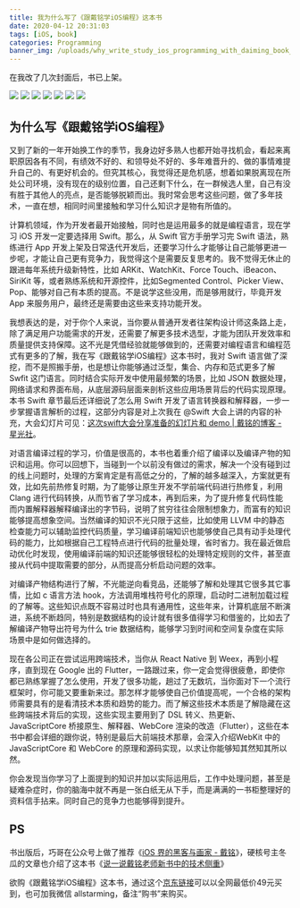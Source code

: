 ```yaml
---
title: 我为什么写了《跟戴铭学iOS编程》这本书
date: 2020-04-12 20:31:03
tags: [iOS, book]
categories: Programming
banner_img: /uploads/why_write_study_ios_programming_with_daiming_book_and_draw_recently/01.jpg
---
```


在我改了几次封面后，书已上架。

![](/uploads/why_write_study_ios_programming_with_daiming_book_and_draw_recently/01.jpg)
![](/uploads/why_write_study_ios_programming_with_daiming_book_and_draw_recently/02.jpg)
![](/uploads/why_write_study_ios_programming_with_daiming_book_and_draw_recently/03.jpg)
![](/uploads/why_write_study_ios_programming_with_daiming_book_and_draw_recently/04.png)
![](/uploads/why_write_study_ios_programming_with_daiming_book_and_draw_recently/05.jpg)
![](/uploads/why_write_study_ios_programming_with_daiming_book_and_draw_recently/06.png)
![](/uploads/why_write_study_ios_programming_with_daiming_book_and_draw_recently/07.png)

## 为什么写《跟戴铭学iOS编程》

又到了新的一年开始换工作的季节，我身边好多熟人也都开始寻找机会，看起来离职原因各有不同，有绩效不好的、和领导处不好的、多年难晋升的、做的事情难提升自己的、有更好机会的。但究其核心，我觉得还是危机感，想着如果脱离现在所处公司环境，没有现在的级别位置，自己还剩下什么，在一群候选人里，自己有没有胜于其他人的亮点，是否能够脱颖而出。我时常会思考这些问题，做了多年技术，一直在想，相同时间里接触和学习什么知识才是物有所值的。

计算机领域，作为开发者最开始接触，同时也是运用最多的就是编程语言，现在学习 iOS 开发一定要选择用 Swift。那么，从 Swift 官方手册学习完 Swift 语法，熟练进行 App 开发上架及日常迭代开发后，还要学习什么才能够让自己能够更进一步呢，才能让自己更有竞争力，我觉得这个是需要反复思考的。我不觉得无休止的跟进每年系统升级新特性，比如 ARKit、WatchKit、Force Touch、iBeacon、SiriKit 等，或者熟练系统和开源控件，比如Segmented Control、Picker View、Pop、能够对自己有本质的提高。不是说学这些没用，而是够用就行，毕竟开发 App 来服务用户，最终还是需要由这些来支持功能开发。

我想表达的是，对于你个人来说，当你要从普通开发者往架构设计师这条路上走，除了满足用户功能需求的开发，还需要了解更多技术选型，才能为团队开发效率和质量提供支持保障。这不光是凭借经验就能够做到的，还需要对编程语言和编程范式有更多的了解，我在写《跟戴铭学iOS编程》这本书时，我对 Swift 语言做了深挖，而不是照搬手册，也是想让你能够通过泛型，集合、内存和范式更多了解 Swfit 这门语言。同时结合实际开发中使用最频繁的场景，比如 JSON 数据处理，网络请求和界面布局，从底层源码层面来剖析这些应用场景背后的代码实现原理。本书 Swift 章节最后还详细说了怎么用 Swift 开发了语言转换器和解释器，一步一步掌握语言解析的过程，这部分内容是对上次我在 @Swift 大会上讲的内容的补充，大会幻灯片可见：[这次swift大会分享准备的幻灯片和 demo | 戴铭的博客 - 星光社](https://ming1016.github.io/2018/09/17/produce-slides-of-third-at-swift-conference/)。

对语言编译过程的学习，价值是很高的，本书也着重介绍了编译以及编译产物的知识和运用。你可以回想下，当碰到一个以前没有做过的需求，解决一个没有碰到过的线上问题时，处理的方案肯定是有高低之分的，了解的越多越深入，方案就更有效，比如先前热修复时期，为了能够让原生开发不学前端代码进行热修复，利用 Clang 进行代码转换，从而节省了学习成本，再到后来，为了提升修复代码性能而内置解释器解释编译出的字节码，说明了贫穷往往会限制想象力，而富有的知识能够提高想象空间。当然编译的知识不光只限于这些，比如使用 LLVM 中的静态检查能力可以辅助监控代码质量，学习编译前端知识也能够使自己具有动手处理代码的能力，比如根据自己工程特点进行代码的批量处理，省时省力。我在最近做启动优化时发现，使用编译前端的知识还能够很轻松的处理特定规则的文件，甚至直接从代码中提取需要的部分，从而提高分析启动问题的效率。

对编译产物结构进行了解，不光能逆向看竞品，还能够了解和处理其它很多其它事情，比如 c 语言方法 hook，方法调用堆栈符号化的原理，启动时二进制加载过程的了解等。这些知识点既不容易过时也具有通用性，这些年来，计算机底层不断演进，系统不断趋同，特别是数据结构的设计就有很多值得学习和借鉴的，比如去了解编译产物导出符号为什么 trie 数据结构，能够学习到时间和空间复杂度在实际场景中是如何做选择的。

现在各公司正在尝试运用跨端技术，当你从 React Native 到 Weex，再到小程序，直到现在 Google 出的 Flutter，一路跟过来，你一定会觉得很疲惫，即使你都已熟练掌握了怎么使用，开发了很多功能，趟过了无数坑，当你面对下一个流行框架时，你可能又要重新来过。那怎样才能够使自己价值提高呢，一个合格的架构师需要具有的是看清技术本质和趋势的能力。而了解这些技术本质是了解隐藏在这些跨端技术背后的实现，这些实现主要用到了 DSL 转义、热更新、JavaScriptCore 桥接原生、解释器、WebCore 渲染的改造（Flutter），这些在本书中都会详细的跟你说，特别是最后大前端技术那章，会深入介绍WebKit 中的 JavaScriptCore 和 WebCore 的原理和源码实现，以求让你能够知其然知其所以然。

你会发现当你学习了上面提到的知识并加以实际运用后，工作中处理问题，甚至是疑难杂症时，你的脑海中就不再是一张白纸无从下手，而是满满的一书柜整理好的资料信手拈来。同时自己的竞争力也能够得到提升。

## PS

书出版后，巧哥在公众号上做了推荐《[iOS 界的黑客与画家 - 戴铭](https://mp.weixin.qq.com/s/82ZZTmGRNcYINuVqEGz38A)》，硬核号主冬瓜的文章也介绍了这本书《[说一说戴铭老师新书中的技术侧重](https://mp.weixin.qq.com/s/1eG5alckPs8ODh72tzA77w)》

欲购《跟戴铭学iOS编程》这本书，通过这个[京东链接](https://item.m.jd.com/product/12839082.html?dist=jd)可以以全网最低价49元买到，也可加我微信 allstarming，备注“购书”来购买。
































